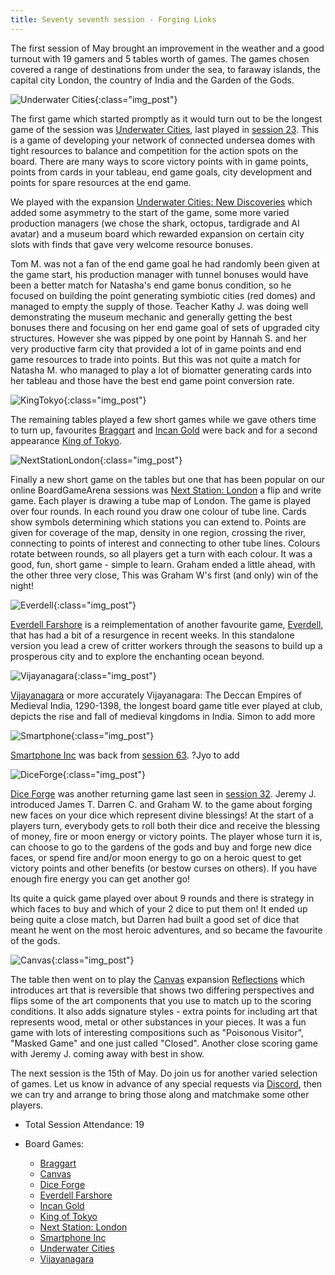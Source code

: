 ```yaml
---
title: Seventy seventh session - Forging Links
---
```


The first session of May brought an improvement in the weather and a good turnout with 19 gamers and 5 tables worth of games. The games chosen covered a range of destinations from under the sea, to faraway islands, the capital city London, the country of India and the Garden of the Gods. 

![Underwater Cities](/images/posts/2024_05_01/UnderwaterCities01.jpg "Underwater Cities"){:class="img_post"}

The first game which started promptly as it would turn out to be the longest game of the session was [Underwater Cities][UC], last played in [session 23][23]. This is a game of developing your network of connected undersea domes with tight resources to balance and competition for the action spots on the board. There are many ways to score victory points with in game points, points from cards in your tableau, end game goals, city development and points for spare resources at the end game.

We played with the expansion [Underwater Cities: New Discoveries][UCND] which added some asymmetry to the start of the game, some more varied production managers (we chose the shark, octopus, tardigrade and AI avatar) and a museum board which rewarded expansion on certain city slots with finds that gave very welcome resource bonuses.

Tom M. was not a fan of the end game goal he had randomly been given at the game start, his production manager with tunnel bonuses would have been a better match for Natasha's end game bonus condition, so he focused on building the point generating symbiotic cities (red domes) and managed to empty the supply of those. Teacher Kathy J. was doing well demonstrating the museum mechanic and generally getting the best bonuses there and focusing on her end game goal of sets of upgraded city structures. However she was pipped by one point by Hannah S. and her very productive farm city that provided a lot of in game points and end game resources to trade into points. But this was not quite a match for Natasha M. who managed to play a lot of biomatter generating cards into her tableau and those have the best end game point conversion rate. 

![KingTokyo](/images/posts/2024_05_01/KingTokyo01.jpg "KingTokyo"){:class="img_post"}

The remaining tables played a few short games while we gave others time to turn up, favourites [Braggart][Brag] and [Incan Gold][IG] were back and for a second appearance [King of Tokyo][KT]. 

![NextStationLondon](/images/posts/2024_05_01/NextStationLondon01.jpg "NextStationLondon"){:class="img_post"}

Finally a new short game on the tables but one that has been popular on our online BoardGameArena sessions was [Next Station: London][NSL] a flip and write game. Each player is drawing a tube map of London.  The game is played over four rounds. In each round you draw one colour of tube line.  Cards show symbols determining which stations you can extend to.  Points are given for coverage of the map, density in one region, crossing the river, connecting to points of interest and connecting to other tube lines.  Colours rotate between rounds, so all players get a turn with each colour. It was a good, fun, short game - simple to learn. Graham ended a little ahead, with the other three very close, This was Graham W's first (and only) win of the night!

![Everdell](/images/posts/2024_05_01/Everdell01.jpg "Everdell"){:class="img_post"}

[Everdell Farshore][EvF] is a reimplementation of another favourite game, [Everdell][Ev], that has had a bit of a resurgence in recent weeks. In this standalone version you lead a crew of critter workers through the seasons to build up a prosperous city and to explore the enchanting ocean beyond.

![Vijayanagara](/images/posts/2024_05_01/Vijayanagara01.jpg "Vijayanagara"){:class="img_post"}

[Vijayanagara][VJN] or more accurately Vijayanagara: The Deccan Empires of Medieval India, 1290-1398, the longest board game title ever played at club, depicts the rise and fall of medieval kingdoms in India.
Simon to add more

![Smartphone](/images/posts/2024_05_01/Smartphone01.jpg "Smartphone"){:class="img_post"}

[Smartphone Inc][SP] was back from [session 63][63].
?Jyo to add

![DiceForge](/images/posts/2024_05_01/DiceForge01.jpg "DiceForge"){:class="img_post"}

[Dice Forge][DF] was another returning game last seen in [session 32][32]. Jeremy J. introduced James T. Darren C. and Graham W. to the game about forging new faces on your dice which represent divine blessings! At the start of a players turn, everybody gets to roll both their dice and receive the blessing of money, fire or moon energy or victory points. The player whose turn it is, can choose to go to the gardens of the gods and buy and forge new dice faces, or spend fire and/or moon energy to go on a heroic quest to get victory points and other benefits (or bestow curses on others). If you have enough fire energy you can get another go! 

Its quite a quick game played over about 9 rounds and there is strategy in which faces to buy and which of your 2 dice to put them on! It ended up being quite a close match, but Darren had built a good set of dice that meant he went on the most heroic adventures, and so became the favourite of the gods. 

![Canvas](/images/posts/2024_05_01/Canvas01.jpg "Canvas"){:class="img_post"}

The table then went on to play the [Canvas][Cv] expansion [Reflections][CvR] which introduces art that is reversible that shows two differing perspectives and flips some of the art components that you use to match up to the scoring conditions. It also adds signature styles - extra points for including art that represents wood, metal or other substances in your pieces. It was a fun game with lots of interesting compositions such as "Poisonous Visitor", "Masked Game" and one just called "Closed". Another close scoring game with Jeremy J. coming away with best in show.

The next session is the 15th of May. Do join us for another varied selection of games. Let us know in advance of any special requests via [Discord][Contact], then we can try and arrange to bring those along and matchmake some other players. 

* Total Session Attendance: 19
* Board Games:

	 * [Braggart][Brag]
	 * [Canvas][Cv]
	 * [Dice Forge][DF]
	 * [Everdell Farshore][EvF]
	 * [Incan Gold][IG]
	 * [King of Tokyo][KT]
	 * [Next Station: London][NSL]
	 * [Smartphone Inc][SP]
	 * [Underwater Cities][UC]
	 * [Vijayanagara][VJN]

	
[23]: /2022/02/09/twentythird-session.html
[32]: /2022/06/15/thirtysecond-session.html
[63]: /2023/09/20/sixtythird-session.html

[Brag]: {{site.data.BoardGameLinks.Braggart.Link}}
[Cv]: {{site.data.BoardGameLinks.Canvas.Link}}
[CvR]: {{site.data.BoardGameLinks.CanvasReflections.Link}}
[DF]: {{site.data.BoardGameLinks.DiceForge.Link}}
[EvF]: {{site.data.BoardGameLinks.EverdellFarshore.Link}}
[IG]: {{site.data.BoardGameLinks.Diamant.Link}}
[KT]: {{site.data.BoardGameLinks.KingOfTokyo.Link}}
[NSL]: {{site.data.BoardGameLinks.NextStationLondon.Link}}
[SP]: {{site.data.BoardGameLinks.SmartphoneInc.Link}}
[UC]: {{site.data.BoardGameLinks.UnderwaterCities.Link}}
[VJN]: {{site.data.BoardGameLinks.Vijayanagara.Link}}
[Ev]: {{site.data.BoardGameLinks.Everdell.Link}}
[UCND]: {{site.data.BoardGameLinks.UnderwaterCitiesNewDiscoveries.Link}}

[Contact]: /Contact.html
